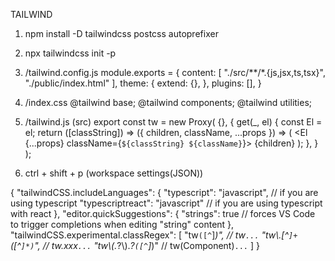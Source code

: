 TAILWIND 
1. npm install -D tailwindcss postcss autoprefixer

2. npx tailwindcss init -p

3. /tailwind.config.js
module.exports = {
  content: [
    "./src/**/*.{js,jsx,ts,tsx}",
    "./public/index.html"
  ],
  theme: {
    extend: {},
  },
  plugins: [],
}

4. /index.css
@tailwind base;
@tailwind components;
@tailwind utilities;

5. /tailwind.js (src)
export const tw = new Proxy(
  {},
  {
    get(_, el) {
      const El = el;
      return ([classString]) =>
        ({ children, className, ...props }) =>
          (
            <El {...props} className={`${classString} ${className}`}>
              {children}
            </El>
          );
    },
  }
);

6. ctrl + shift + p (workspace settings(JSON))

{
    "tailwindCSS.includeLanguages": {
      "typescript": "javascript", // if you are using typescript
      "typescriptreact": "javascript" // if you are using typescript with react
    },
    "editor.quickSuggestions": {
      "strings": true // forces VS Code to trigger completions when editing "string" content
    },
    "tailwindCSS.experimental.classRegex": [
      "tw`([^`]*)", // tw`...`
      "tw\\.[^`]+`([^`]*)`", // tw.xxx<xxx>`...`
      "tw\\(.*?\\).*?`([^`]*)" // tw(Component)<xxx>`...`
    ]
  }

